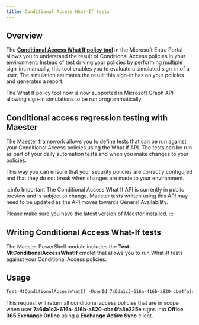 ```yaml
---
title: Conditional Access What-If tests
---
```


## Overview

The [**Conditional Access What If policy tool**](https://learn.microsoft.com/entra/identity/conditional-access/what-if-tool) in the Microsoft Entra Portal allows you to understand the result of Conditional Access policies in your environment. Instead of test driving your policies by performing multiple sign-ins manually, this tool enables you to evaluate a simulated sign-in of a user. The simulation estimates the result this sign-in has on your policies and generates a report.

The What If policy tool now is now supported in Microsoft Graph API allowing sign-in simulations to be run programmatically.

## Conditional access regression testing with Maester

The Maester framework allows you to define tests that can be run against your Conditional Access policies using the What If API. The tests can be run as part of your daily automation tests and when you make changes to your policies.

This way you can ensure that your security policies are correctly configured and that they do not break when changes are made to your environment.

:::info Important
The Conditional Access What If API is currently in public preview and is subject to change.
Maester tests written using this API may need to be updated as the API moves towards General Availability.

Please make sure you have the latest version of Maester installed.
:::

## Writing Conditional Access What-If tests

The Maester PowerShell module includes the **Test-MtConditionalAccessWhatIf** cmdlet that allows you to run What-If tests against your Conditional Access policies.

## Usage

```powershell
Test-MtConditionalAccessWhatIf -UserId 7a6da1c3-616a-416b-a820-cbe4fa8e225e -IncludeApplications "00000002-0000-0ff1-ce00-000000000000" -ClientAppType exchangeActiveSync
```

This request will return all conditional access policies that are in scope when user **7a6da1c3-616a-416b-a820-cbe4fa8e225e** signs into  **Office 365 Exchange Online** using a **Exchange Active Sync** client.

<!-- ![Conditional Access Policies returned by Test-MtConditionalAccessWhatIf](assets/Test-MtConditionalAccessWhatIf.png) -->
